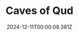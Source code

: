---
title: "Caves of Qud"
id: 333640
date: 2024-12-11T00:00:08.381Z
link: games/steam/recent/caves-of-qud
image: http://media.steampowered.com/steamcommunity/public/images/apps/333640/d301aa7d579383e6eeedf4a9cd26d703e6e5d5e0.jpg
playtime_2weeks: 48
playtime_forever: 1916
playtime_windows_forever: 0
playtime_mac_forever: 0
playtime_linux_forever: 1916
playtime_deck_forever: 1916
---